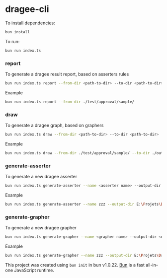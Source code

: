 # dragee-cli

To install dependencies:

```bash
bun install
```

To run:

```bash
bun run index.ts
```

### report

To generate a dragee result report, based on asserters rules

```bash
bun run index.ts report --from-dir <path-to-dir> --to-dir <path-to-dir>
```

Example

```bash
bun run index.ts report --from-dir ./test/approval/sample/
```

### draw

To generate a dragee graph, based on graphers

```bash
bun run index.ts draw --from-dir <path-to-dir> --to-dir <path-to-dir>
```

Example

```bash
bun run index.ts draw --from-dir ./test/approval/sample/ --to-dir ./output
```

### generate-asserter

To generate a new dragee asserter

```bash
bun run index.ts generate-asserter --name <asserter name> --output-dir <output directory>
```

Example

```bash
bun run index.ts generate-asserter --name zzz --output-dir E:\Projets\Dragee.io
```

### generate-grapher

To generate a new dragee grapher

```bash
bun run index.ts generate-grapher --name <grapher name> --output-dir <output directory>
```

Example

```bash
bun run index.ts generate-grapher --name zzz --output-dir E:\Projets\Dragee.io
```

This project was created using `bun init` in bun v1.0.22. [Bun](https://bun.sh) is a fast all-in-one JavaScript runtime.